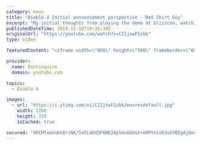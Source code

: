 ```yaml
---
category: news
title: "Diablo 4 Initial announcement perspective - Red Shirt Guy"
excerpt: "My initial thoughts from playing the demo at blizzcon, watching the developer interviews, and listening to the wacky Q&A from the systems and features panel."
publishedDateTime: 2019-11-10T19:35:39Z
originalUrl: "https://youtube.com/watch?v=CIIjswFSzbk"
type: video

featuredContent: "<iframe width=\"800\" height=\"500\" frameborder=\"0\" src=\"https://www.youtube.com/embed/CIIjswFSzbk\" allow=\"accelerometer; autoplay; encrypted-media; gyroscope; picture-in-picture\" allowfullscreen></iframe>"

provider:
  name: Dontinquire
  domain: youtube.com

topics:
  - Diablo 4

images:
  - url: "https://i.ytimg.com/vi/CIIjswFSzbk/maxresdefault.jpg"
    width: 1280
    height: 720
    isCached: true

secured: "VKCMfxoVuKkQrcNK/5xFL46XDF6NE2Ap54u6GHsX+e0PYn1sK3uG7BIgAjOeo9WzrORHee9efTApD6/3NRZySbXGe1+G6hmK9jK59ZB7TU6q6Or4I8PP2jT59NHacRAmmJoUu4+spQSUA9mR+j3oqQcxYsk3Ls35NPjgD7dC7wWmqc/mKEtMfrrK2C3zkeNrTA2H5C/P/hDrsiqkO6BSH3SHTPj0axTBjO+XGjk0MdWAZfP+ePqE2i0D9D84bernyCnM+gSk9b5hjzqLqUp9OywuZ+MEKJA998uI2HuTRe4uNRJIOWyC4ZmHQMC+0X5MFx1gSx7WDdORbTBfZM7E/l5DKrEVgZrDOpts32mFVko1b0UTfZa0I4SsvAQ8XXgQMdpwgY1LBVZFxH5dWfyuIMr/8qdeI/Rvi+SdgNOz+oGwaIoQv19veUNXuWUnqfzB;Otn4lEJ5Pw3yugXtkEzcFg=="
---
```


